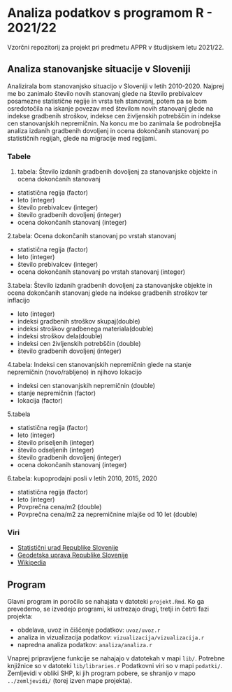 # Analiza podatkov s programom R - 2021/22

Vzorčni repozitorij za projekt pri predmetu APPR v študijskem letu 2021/22. 

## Analiza stanovanjske situacije v Sloveniji

Analizirala bom stanovanjsko situacijo v Sloveniji v letih 2010-2020. Najprej me bo zanimalo število novih stanovanj glede na število prebivalcev posamezne statistične regije in vrsta teh stanovanj, potem pa se bom osredotočila na iskanje povezav med številom novih stanovanj glede na indekse gradbenih stroškov, indekse cen življenskih potrebščin in indekse cen stanovanjskih nepremičnin. Na koncu me bo zanimala še podrobnejša analiza izdanih gradbenih dovoljenj in ocena dokončanih stanovanj po statističnih regijah, glede na migracije med regijami.

### Tabele
1. tabela: Število izdanih gradbenih dovoljenj za stanovanjske objekte in ocena dokončanih stanovanj
* statistična regija (factor)
* leto (integer)
* število prebivalcev (integer)
* število gradbenih dovoljenj (integer)
* ocena dokončanih stanovanj (integer)

2.tabela: Ocena dokončanih stanovanj po vrstah stanovanj
* statistična regija (factor)
* leto (integer)
* število prebivalcev (integer)
* ocena dokončanih stanovanj po vrstah stanovanj (integer)

3.tabela: Število izdanih gradbenih dovoljenj za stanovanjske objekte in ocena dokončanih stanovanj glede na indekse gradbenih stroškov ter inflacijo
* leto (integer)
* indeksi gradbenih stroškov skupaj(double)
* indeksi stroškov gradbenega materiala(double)
* indeksi stroškov dela(double)
* indeksi cen življenskih potrebščin (double)
* število gradbenih dovoljenj (integer)

4.tabela: Indeksi cen stanovanjskih nepremičnin glede na stanje nepremičnin (novo/rabljeno) in njihovo lokacijo
* indeksi cen stanovanjskih nepremičnin (double)
* stanje nepremičnin (factor)
* lokacija (factor)

5.tabela
* statistična regija (factor)
* leto (integer)
* število priseljenih (integer)
* število odseljenih (integer)
* število gradbenih dovoljenj (integer)
* ocena dokončanih stanovanj (integer)

6.tabela: kupoprodajni posli v letih 2010, 2015, 2020
* statistična regija (factor)
* leto (integer)
* Povprečna cena/m2 (double)
* Povprečna cena/m2 za nepremičnine mlajše od 10 let (double)

### Viri
* [Statistični urad Republike Slovenije](https://pxweb.stat.si/SiStat/sl)
* [Geodetska uprava Republike Slovenije](https://egp.gu.gov.si/egp/)
* [Wikipedia](https://sl.wikipedia.org/wiki/Seznam_ob%C4%8Din_v_Sloveniji)

## Program

Glavni program in poročilo se nahajata v datoteki `projekt.Rmd`.
Ko ga prevedemo, se izvedejo programi, ki ustrezajo drugi, tretji in četrti fazi projekta:

* obdelava, uvoz in čiščenje podatkov: `uvoz/uvoz.r`
* analiza in vizualizacija podatkov: `vizualizacija/vizualizacija.r`
* napredna analiza podatkov: `analiza/analiza.r`

Vnaprej pripravljene funkcije se nahajajo v datotekah v mapi `lib/`.
Potrebne knjižnice so v datoteki `lib/libraries.r`
Podatkovni viri so v mapi `podatki/`.
Zemljevidi v obliki SHP, ki jih program pobere,
se shranijo v mapo `../zemljevidi/` (torej izven mape projekta).
